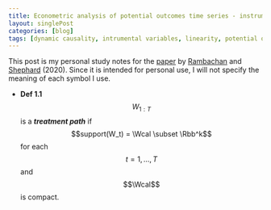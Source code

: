 ```yaml
---
title: Econometric analysis of potential outcomes time series - instruments, shocks, linearity, and the causal response function
layout: singlePost
categories: [blog]
tags: [dynamic causality, intrumental variables, linearity, potential outcomes, time series, shocks]
---
```


This post is my personal study notes for the [paper](https://arxiv.org/pdf/1903.01637.pdf) by [Rambachan](https://asheshrambachan.github.io) and [Shephard](https://scholar.harvard.edu/shephard/home) (2020).
Since it is intended for personal use, I will not specify the meaning of each symbol I use.

$$
\newcommand{\defeq}{\vcentcolon=}
\newcommand{\eqdef}{=\vcentcolon}
\newcommand{\bbl}{\Big(}
\newcommand{\bbr}{\Big)}
\newcommand{\bsbl}{\Big[}
\newcommand{\bsbr}{\Big]}
\newcommand{\argmin}{\mathop{\arg\min}}
\newcommand{\argmax}{\mathop{\arg\max}}
\newcommand{\aseq}{\stackrel{as}{=}}
\newcommand{\asto}{\xrightarrow[]{as}}
\newcommand{\pto}{\overset{p}{\to}}
\newcommand{\iid}{\stackrel{iid}{\sim}}
\newcommand{\indsim}{\stackrel{indep}{\sim}}
\newcommand{\indep}{\raisebox{0.05em}{\rotatebox[origin=c]{90}{$\models$}}}
\newcommand{\deq}{\stackrel{d}{=}}
\newcommand{\convw}{\stackrel{w}{\rightarrow}}
\newcommand{\1}{\mathbf{1}}
\newcommand{\0}{\mathbf{0}}
\newcommand{\Acal}{\mathcal{A}}
\newcommand{\Bcal}{\mathcal{B}}
\newcommand{\Ccal}{\mathcal{C}}
\newcommand{\Dcal}{\mathcal{D}}
\newcommand{\Ecal}{\mathcal{E}}
\newcommand{\Fcal}{\mathcal{F}}
\newcommand{\Gcal}{\mathcal{G}}
\newcommand{\Hcal}{\mathcal{H}}
\newcommand{\Ical}{\mathcal{I}}
\newcommand{\Jcal}{\mathcal{J}}
\newcommand{\Kcal}{\mathcal{K}}
\newcommand{\Lcal}{\mathcal{L}}
\newcommand{\Mcal}{\mathcal{M}}
\newcommand{\Ncal}{\mathcal{N}}
\newcommand{\Ocal}{\mathcal{O}}
\newcommand{\Pcal}{\mathcal{P}}
\newcommand{\Qcal}{\mathcal{Q}}
\newcommand{\Rcal}{\mathcal{R}}
\newcommand{\Scal}{\mathcal{S}}
\newcommand{\Tcal}{\mathcal{T}}
\newcommand{\Ucal}{\mathcal{U}}
\newcommand{\Vcal}{\mathcal{V}}
\newcommand{\Wcal}{\mathcal{W}}
\newcommand{\Xcal}{\mathcal{X}}
\newcommand{\Ycal}{\mathcal{Y}}
\newcommand{\Zcal}{\mathcal{Z}}
\newcommand{\Abb}{\mathbb{A}}
\newcommand{\Bmbb}{\mathbb{B}}
\newcommand{\Cbb}{\mathbb{C}}
\newcommand{\Dbb}{\mathbb{D}}
\newcommand{\Ebb}{\mathbb{E}}
\newcommand{\Fbb}{\mathbb{F}}
\newcommand{\Gbb}{\mathbb{G}}
\newcommand{\Hbb}{\mathbb{H}}
\newcommand{\Ibb}{\mathbb{I}}
\newcommand{\Jbb}{\mathbb{J}}
\newcommand{\Kbb}{\mathbb{K}}
\newcommand{\Lbb}{\mathbb{L}}
\newcommand{\Mbb}{\mathbb{M}}
\newcommand{\Nbb}{\mathbb{N}}
\newcommand{\Obb}{\mathbb{O}}
\newcommand{\Pbb}{\mathbb{P}}
\newcommand{\Qbb}{\mathbb{Q}}
\newcommand{\Rbb}{\mathbb{R}}
\newcommand{\Sbb}{\mathbb{S}}
\newcommand{\Tbb}{\mathbb{T}}
\newcommand{\Ubb}{\mathbb{U}}
\newcommand{\Vbb}{\mathbb{V}}
\newcommand{\Wbb}{\mathbb{W}}
\newcommand{\Xbb}{\mathbb{X}}
\newcommand{\Ybb}{\mathbb{Y}}
\newcommand{\Zbb}{\mathbb{Z}}
$$

- **Def 1.1** $$W_{1:T}$$ is a _**treatment path**_ if <br>
$$support(W_t) = \Wcal \subset \Rbb^k$$ for each $$t = 1, ..., T$$ and $$\Wcal$$ is compact. 


